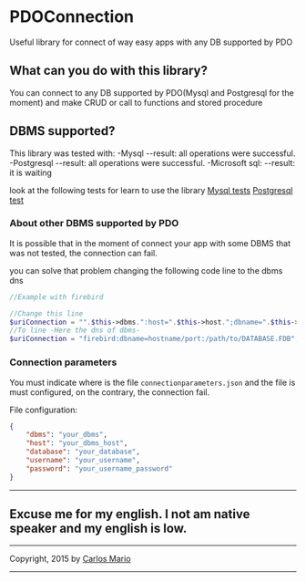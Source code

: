 # PDOConnection
Useful library for connect of way easy apps
with any DB supported by PDO 

## What can you do with this library?
You can connect to any DB supported by PDO(Mysql and Postgresql for the moment)
and make CRUD or call to functions and stored procedure

## DBMS supported?
This library was tested with:
-Mysql
--result: all operations were successful.
-Postgresql
--result: all operations were successful.
-Microsoft sql:
--result: it is waiting

look at the following tests for learn to use the library
[Mysql tests](https://github.com/carlosprogrammer/PDOConnection/tree/master/test/MySqlTest)
[Postgresql test](https://github.com/carlosprogrammer/PDOConnection/tree/master/test/PgSqlTest)

### About other DBMS supported by PDO
It is possible that in the moment of connect your app
with some DBMS that was not tested, the connection can
fail.

you can solve that problem changing the following code line to
the dbms dns
```PHP
//Example with firebird

//Change this line
$uriConnection = "".$this->dbms.":host=".$this->host.";dbname=".$this->database."";//Old line
//To line -Here the dns of dbms-
$uriConnection = "firebird:dbname=hostname/port:/path/to/DATABASE.FDB";//New line
```

### Connection parameters
You must indicate where is the file `connectionparameters.json`
and the file is must configured, on the contrary, the connection fail.

File configuration:
```json
{
    "dbms": "your_dbms",
    "host": "your_dbms_host",
    "database": "your_database",
    "username": "your_username",
    "password": "your_username_password"
}
```

--------------
Excuse me for my english. I not am  native speaker and my 
english is low.
--------------



--------------

Copyright, 2015 by [Carlos Mario](https://twitter.com/carlos_mario__)

--------------